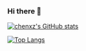 ### Hi there 👋

<!--
**chenxz1111/chenxz1111** is a ✨ _special_ ✨ repository because its `README.md` (this file) appears on your GitHub profile.

Here are some ideas to get you started:

- 🔭 I’m currently working on ...
- 🌱 I’m currently learning ...
- 👯 I’m looking to collaborate on ...
- 🤔 I’m looking for help with ...
- 💬 Ask me about ...
- 📫 How to reach me: ...
- 😄 Pronouns: ...
- ⚡ Fun fact: ...
-->
[![chenxz's GitHub stats](https://github-readme-stats.vercel.app/api?username=chenxz1111&count_private=true&show_icons=true&theme=dark)](https://github.com/anuraghazra/github-readme-stats)


[![Top Langs](https://github-readme-stats.vercel.app/api/top-langs/?username=chenxz1111&count_private=true&show_icons=true&theme=dark&layout=compact)](https://github.com/anuraghazra/github-readme-stats)

